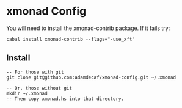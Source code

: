 # xmonad Config

You will need to install the xmonad-contrib package. If it fails try:

    cabal install xmonad-contrib --flags="-use_xft"

## Install

    -- For those with git
    git clone git@github.com:adamdecaf/xmonad-config.git ~/.xmonad

    -- Or, those without git
    mkdir ~/.xmonad
    -- Then copy xmonad.hs into that directory.

